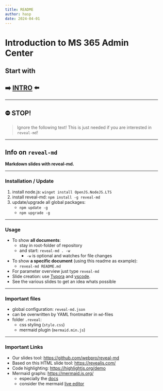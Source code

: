 ```yaml
---
title: README
author: hasp
date: 2024-04-01
---
```


# Introduction to MS 365 Admin Center

## Start with
## ➡️ [INTRO](./00-Intro-MS365-Admin-Center.md) ⬅️

---

<!-- .slide: data-background-image="https://media.tenor.com/AVa6-PqQpuMAAAAC/emergency-stop-button-emergency.gif" data-background-opacity="0.2" -->

## ⛔ STOP!

>  Ignore the following text! This is just needed if you are interested in `reveal-md`!

---

## Info on `reveal-md`

**Markdown slides with reveal-md.**

---

### Installation / Update

1. install node.js: `winget install OpenJS.NodeJS.LTS`
2. install reveal-md: `npm install -g reveal-md`
3. update/upgrade all global packages:
   - `npm update -g`
   - `npm upgrade -g`

---

### Usage

- To show **all documents**:
  - stay in root-folder of repository
  - and start: `reveal-md . -w`
    - `-w` is optional and watches for file changes
- To show **a specific document** (using this readme as example):
  - `reveal-md README.md`
- For parameter overview just type `reveal-md`
- Slide creation: use [Typora](https://typora.io/) and [vscode](https://code.visualstudio.com/).
- See the various slides to get an idea whats possible

---

### Important files

- global configuration: `reveal-md.json`
- can be overwritten by YAML frontmatter in `md`-files
- folder `.reveal`:
  - css styling (`style.css`)
  - mermaid plugin (`mermaid.min.js`)

---

### Important Links

- Our slides tool: <https://github.com/webpro/reveal-md>
- Based on this HTML slide tool: <https://revealjs.com/>
- Code highlighting: <https://highlightjs.org/demo>
- Mermaid graphs: <https://mermaid.js.org/>
  - especially the [docs](https://mermaid.js.org/intro/)
  - consider the mermaid [live editor](https://mermaid.live)
